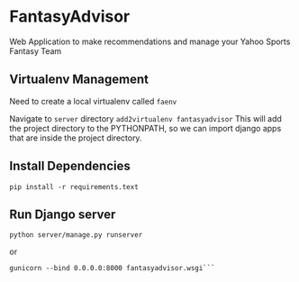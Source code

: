 # FantasyAdvisor
Web Application to make recommendations and manage your Yahoo Sports Fantasy Team

## Virtualenv Management

Need to create a local virtualenv called `faenv`

Navigate to `server` directory
`add2virtualenv fantasyadvisor`
This will add the project directory to the PYTHONPATH, so we can import django
apps that are inside the project directory.

## Install Dependencies

`pip install -r requirements.text`

## Run Django server

`python server/manage.py runserver`

or

```cd server
gunicorn --bind 0.0.0.0:8000 fantasyadvisor.wsgi```
